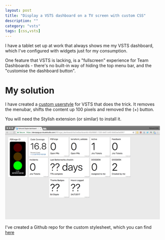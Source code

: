 ```yaml
---
layout: post
title: "Display a VSTS dashboard on a TV screen with custom CSS"
description: ""
category: "vsts"
tags: [css,vsts]
---
```


I have a tablet set up at work that always shows me my VSTS dashboard, which I've configured with widgets just for my consumption.

One feature that VSTS is lacking, is a "fullscreen" experience for Team Dashboards - there's no built-in way of hiding the top menu bar, and the "customise the dashboard button".

# My solution

I have created a [custom userstyle](https://userstyles.org/styles/145627/hide-vsts-dashboard-menu-bar) for VSTS that does the trick. It removes the menubar, shifts the content up 100 pixels and removed the (+) button.

You will need the Stylish extension (or similar) to install it.

![screenshot](https://github.com/elmundio87/hide-vsts-dashboard-menubar-css/raw/master/screenshot.jpeg)

I've created a Github repo for the custom stylesheet, which you can find [here](https://github.com/elmundio87/hide-vsts-dashboard-menubar-css)